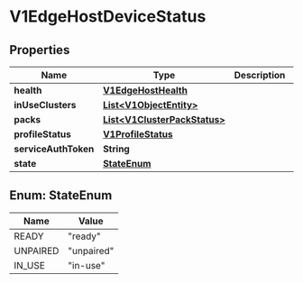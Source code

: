 # V1EdgeHostDeviceStatus

## Properties
Name | Type | Description | Notes
------------ | ------------- | ------------- | -------------
**health** | [**V1EdgeHostHealth**](V1EdgeHostHealth.md) |  |  [optional]
**inUseClusters** | [**List&lt;V1ObjectEntity&gt;**](V1ObjectEntity.md) |  |  [optional]
**packs** | [**List&lt;V1ClusterPackStatus&gt;**](V1ClusterPackStatus.md) |  |  [optional]
**profileStatus** | [**V1ProfileStatus**](V1ProfileStatus.md) |  |  [optional]
**serviceAuthToken** | **String** |  |  [optional]
**state** | [**StateEnum**](#StateEnum) |  |  [optional]

<a name="StateEnum"></a>
## Enum: StateEnum
Name | Value
---- | -----
READY | &quot;ready&quot;
UNPAIRED | &quot;unpaired&quot;
IN_USE | &quot;in-use&quot;
